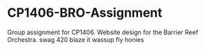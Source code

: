 # CP1406-BRO-Assignment
Group assignment for CP1406. Website design for the Barrier Reef Orchestra.
swag 420 blaze it
wassup fly honies
